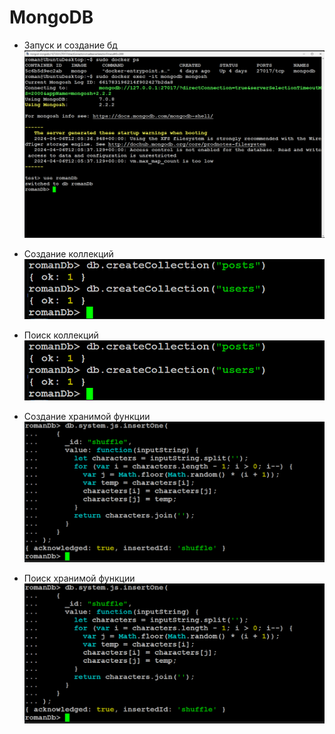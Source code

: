 # MongoDB
- Запуск и создание бд
![Запуск](./img/Screenshot_1399.png)


- Создание коллекций
  ![Созздание коллекций](./img/Screenshot_1402.png)


- Поиск коллекций
  ![Поиск](./img/Screenshot_1402.png)


- Создание хранимой функции
  ![Функция](./img/Screenshot_1400.png)


- Поиск хранимой функции
  ![Поиск функции](./img/Screenshot_1400.png)